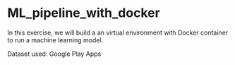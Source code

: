 # ML_pipeline_with_docker

In this exercise, we will build a an virtual environment with Docker container to run a machine learning model.

Dataset used: Google Play Apps
